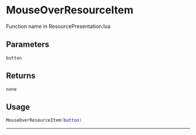 # MouseOverResourceItem
Function name in ResourcePresentation.lua
## Parameters
`button`
## Returns
`none`
## Usage
```lua
MouseOverResourceItem(button)
```
---

